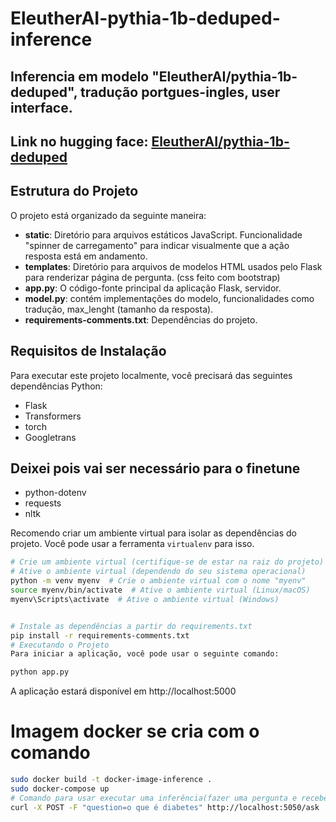 # EleutherAI-pythia-1b-deduped-inference
## Inferencia em modelo "EleutherAI/pythia-1b-deduped", tradução portgues-ingles, user interface. 
## Link no hugging face: [EleutherAI/pythia-1b-deduped](https://huggingface.co/EleutherAI/pythia-1b-deduped)

## Estrutura do Projeto

O projeto está organizado da seguinte maneira:

- **static**: Diretório para arquivos estáticos JavaScript. Funcionalidade "spinner de carregamento" para indicar visualmente que a ação resposta está em andamento.
- **templates**: Diretório para arquivos de modelos HTML usados pelo Flask para renderizar página de pergunta. (css feito com bootstrap)
- **app.py**: O código-fonte principal da aplicação Flask, servidor.
- **model.py**:  contém implementações do modelo, funcionalidades como tradução, max_lenght (tamanho da resposta).
- **requirements-comments.txt**:  Dependências do projeto.

## Requisitos de Instalação

Para executar este projeto localmente, você precisará das seguintes dependências Python:

- Flask
- Transformers
- torch
- Googletrans
## Deixei pois vai ser necessário para o finetune
- python-dotenv
- requests
- nltk

Recomendo criar um ambiente virtual para isolar as dependências do projeto. Você pode usar a ferramenta `virtualenv` para isso.

```bash
# Crie um ambiente virtual (certifique-se de estar na raiz do projeto)
# Ative o ambiente virtual (dependendo do seu sistema operacional)
python -m venv myenv  # Crie o ambiente virtual com o nome "myenv"
source myenv/bin/activate  # Ative o ambiente virtual (Linux/macOS)
myenv\Scripts\activate  # Ative o ambiente virtual (Windows)


# Instale as dependências a partir do requirements.txt
pip install -r requirements-comments.txt
# Executando o Projeto
Para iniciar a aplicação, você pode usar o seguinte comando:

python app.py
````
A aplicação estará disponível em http://localhost:5000

# Imagem docker se cria com o comando
```bash
sudo docker build -t docker-image-inference .
sudo docker-compose up
# Comando para usar executar uma inferência(fazer uma pergunta e receber uma resposta)
curl -X POST -F "question=o que é diabetes" http://localhost:5050/ask
